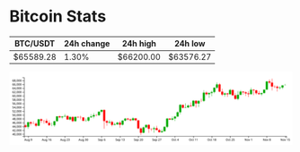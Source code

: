 # Bitcoin Stats

BTC/USDT|24h change|24h high|24h low|
|---|---|---|---|
|$65589.28|1.30%|$66200.00|$63576.27|

<img src="./chart.svg">
